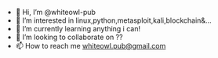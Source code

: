 - 👋 Hi, I’m @whiteowl-pub
- 👀 I’m interested in linux,python,metasploit,kali,blockchain&...
- 🌱 I’m currently learning anything i can!
- 💞️ I’m looking to collaborate on ??
- 📫 How to reach me whiteowl.pub@gmail.com

<!---
whiteowl-pub/whiteowl-pub is a ✨ special ✨ repository because its `README.md` (this file) appears on your GitHub profile.
You can click the Preview link to take a look at your changes.
--->
